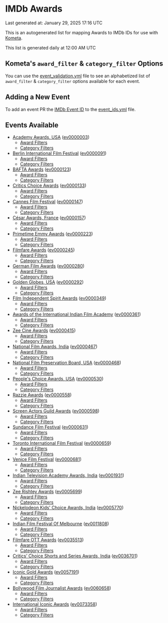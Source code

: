 # IMDb Awards

Last generated at: January 29, 2025 17:16 UTC

This is an autogenerated list for mapping Awards to IMDb IDs for use with [Kometa](https://github.com/Kometa-Team/Kometa).

This list is generated daily at 12:00 AM UTC 

## Kometa's `award_filter` & `category_filter` Options

You can use the [event_validation.yml](https://github.com/Kometa-Team/IMDb-Awards/blob/master/event_validation.yml) file to see an alphabetized list of `award_filter` & `category_filter` options available for each event.

## Adding a New Event

To add an event PR the [IMDb Event ID](https://www.imdb.com/event/all/) to the [event_ids.yml](https://github.com/Kometa-Team/IMDb-Awards/blob/master/event_ids.yml) file.

## Events Available

* [Academy Awards, USA](https://www.imdb.com/event/ev0000003) ([ev0000003](https://github.com/Kometa-Team/IMDb-Awards/blob/master/event_validation.yml#L1))
  * [Award Filters](https://github.com/Kometa-Team/IMDb-Awards/blob/master/event_validation.yml#L6)
  * [Category Filters](https://github.com/Kometa-Team/IMDb-Awards/blob/master/event_validation.yml#L14)
* [Berlin International Film Festival](https://www.imdb.com/event/ev0000091) ([ev0000091](https://github.com/Kometa-Team/IMDb-Awards/blob/master/event_validation.yml#L148))
  * [Award Filters](https://github.com/Kometa-Team/IMDb-Awards/blob/master/event_validation.yml#L153)
  * [Category Filters](https://github.com/Kometa-Team/IMDb-Awards/blob/master/event_validation.yml#L349)
* [BAFTA Awards](https://www.imdb.com/event/ev0000123) ([ev0000123](https://github.com/Kometa-Team/IMDb-Awards/blob/master/event_validation.yml#L626))
  * [Award Filters](https://github.com/Kometa-Team/IMDb-Awards/blob/master/event_validation.yml#L631)
  * [Category Filters](https://github.com/Kometa-Team/IMDb-Awards/blob/master/event_validation.yml#L664)
* [Critics Choice Awards](https://www.imdb.com/event/ev0000133) ([ev0000133](https://github.com/Kometa-Team/IMDb-Awards/blob/master/event_validation.yml#L1155))
  * [Award Filters](https://github.com/Kometa-Team/IMDb-Awards/blob/master/event_validation.yml#L1158)
  * [Category Filters](https://github.com/Kometa-Team/IMDb-Awards/blob/master/event_validation.yml#L1163)
* [Cannes Film Festival](https://www.imdb.com/event/ev0000147) ([ev0000147](https://github.com/Kometa-Team/IMDb-Awards/blob/master/event_validation.yml#L1264))
  * [Award Filters](https://github.com/Kometa-Team/IMDb-Awards/blob/master/event_validation.yml#L1269)
  * [Category Filters](https://github.com/Kometa-Team/IMDb-Awards/blob/master/event_validation.yml#L1436)
* [César Awards, France](https://www.imdb.com/event/ev0000157) ([ev0000157](https://github.com/Kometa-Team/IMDb-Awards/blob/master/event_validation.yml#L1666))
  * [Award Filters](https://github.com/Kometa-Team/IMDb-Awards/blob/master/event_validation.yml#L1670)
  * [Category Filters](https://github.com/Kometa-Team/IMDb-Awards/blob/master/event_validation.yml#L1675)
* [Primetime Emmy Awards](https://www.imdb.com/event/ev0000223) ([ev0000223](https://github.com/Kometa-Team/IMDb-Awards/blob/master/event_validation.yml#L1734))
  * [Award Filters](https://github.com/Kometa-Team/IMDb-Awards/blob/master/event_validation.yml#L1739)
  * [Category Filters](https://github.com/Kometa-Team/IMDb-Awards/blob/master/event_validation.yml#L1746)
* [Filmfare Awards](https://www.imdb.com/event/ev0000245) ([ev0000245](https://github.com/Kometa-Team/IMDb-Awards/blob/master/event_validation.yml#L2958))
  * [Award Filters](https://github.com/Kometa-Team/IMDb-Awards/blob/master/event_validation.yml#L2962)
  * [Category Filters](https://github.com/Kometa-Team/IMDb-Awards/blob/master/event_validation.yml#L2971)
* [German Film Awards](https://www.imdb.com/event/ev0000280) ([ev0000280](https://github.com/Kometa-Team/IMDb-Awards/blob/master/event_validation.yml#L3073))
  * [Award Filters](https://github.com/Kometa-Team/IMDb-Awards/blob/master/event_validation.yml#L3077)
  * [Category Filters](https://github.com/Kometa-Team/IMDb-Awards/blob/master/event_validation.yml#L3100)
* [Golden Globes, USA](https://www.imdb.com/event/ev0000292) ([ev0000292](https://github.com/Kometa-Team/IMDb-Awards/blob/master/event_validation.yml#L3173))
  * [Award Filters](https://github.com/Kometa-Team/IMDb-Awards/blob/master/event_validation.yml#L3178)
  * [Category Filters](https://github.com/Kometa-Team/IMDb-Awards/blob/master/event_validation.yml#L3186)
* [Film Independent Spirit Awards](https://www.imdb.com/event/ev0000349) ([ev0000349](https://github.com/Kometa-Team/IMDb-Awards/blob/master/event_validation.yml#L3352))
  * [Award Filters](https://github.com/Kometa-Team/IMDb-Awards/blob/master/event_validation.yml#L3355)
  * [Category Filters](https://github.com/Kometa-Team/IMDb-Awards/blob/master/event_validation.yml#L3364)
* [Awards of the International Indian Film Academy](https://www.imdb.com/event/ev0000361) ([ev0000361](https://github.com/Kometa-Team/IMDb-Awards/blob/master/event_validation.yml#L3404))
  * [Award Filters](https://github.com/Kometa-Team/IMDb-Awards/blob/master/event_validation.yml#L3406)
  * [Category Filters](https://github.com/Kometa-Team/IMDb-Awards/blob/master/event_validation.yml#L3415)
* [Zee Cine Awards](https://www.imdb.com/event/ev0000415) ([ev0000415](https://github.com/Kometa-Team/IMDb-Awards/blob/master/event_validation.yml#L3496))
  * [Award Filters](https://github.com/Kometa-Team/IMDb-Awards/blob/master/event_validation.yml#L3498)
  * [Category Filters](https://github.com/Kometa-Team/IMDb-Awards/blob/master/event_validation.yml#L3508)
* [National Film Awards, India](https://www.imdb.com/event/ev0000467) ([ev0000467](https://github.com/Kometa-Team/IMDb-Awards/blob/master/event_validation.yml#L3613))
  * [Award Filters](https://github.com/Kometa-Team/IMDb-Awards/blob/master/event_validation.yml#L3617)
  * [Category Filters](https://github.com/Kometa-Team/IMDb-Awards/blob/master/event_validation.yml#L3631)
* [National Film Preservation Board, USA](https://www.imdb.com/event/ev0000468) ([ev0000468](https://github.com/Kometa-Team/IMDb-Awards/blob/master/event_validation.yml#L3834))
  * [Award Filters](https://github.com/Kometa-Team/IMDb-Awards/blob/master/event_validation.yml#L3837)
  * [Category Filters](https://github.com/Kometa-Team/IMDb-Awards/blob/master/event_validation.yml#L3839)
* [People's Choice Awards, USA](https://www.imdb.com/event/ev0000530) ([ev0000530](https://github.com/Kometa-Team/IMDb-Awards/blob/master/event_validation.yml#L3842))
  * [Award Filters](https://github.com/Kometa-Team/IMDb-Awards/blob/master/event_validation.yml#L3845)
  * [Category Filters](https://github.com/Kometa-Team/IMDb-Awards/blob/master/event_validation.yml#L3848)
* [Razzie Awards](https://www.imdb.com/event/ev0000558) ([ev0000558](https://github.com/Kometa-Team/IMDb-Awards/blob/master/event_validation.yml#L4091))
  * [Award Filters](https://github.com/Kometa-Team/IMDb-Awards/blob/master/event_validation.yml#L4094)
  * [Category Filters](https://github.com/Kometa-Team/IMDb-Awards/blob/master/event_validation.yml#L4099)
* [Screen Actors Guild Awards](https://www.imdb.com/event/ev0000598) ([ev0000598](https://github.com/Kometa-Team/IMDb-Awards/blob/master/event_validation.yml#L4139))
  * [Award Filters](https://github.com/Kometa-Team/IMDb-Awards/blob/master/event_validation.yml#L4142)
  * [Category Filters](https://github.com/Kometa-Team/IMDb-Awards/blob/master/event_validation.yml#L4144)
* [Sundance Film Festival](https://www.imdb.com/event/ev0000631) ([ev0000631](https://github.com/Kometa-Team/IMDb-Awards/blob/master/event_validation.yml#L4170))
  * [Award Filters](https://github.com/Kometa-Team/IMDb-Awards/blob/master/event_validation.yml#L4173)
  * [Category Filters](https://github.com/Kometa-Team/IMDb-Awards/blob/master/event_validation.yml#L4223)
* [Toronto International Film Festival](https://www.imdb.com/event/ev0000659) ([ev0000659](https://github.com/Kometa-Team/IMDb-Awards/blob/master/event_validation.yml#L4335))
  * [Award Filters](https://github.com/Kometa-Team/IMDb-Awards/blob/master/event_validation.yml#L4338)
  * [Category Filters](https://github.com/Kometa-Team/IMDb-Awards/blob/master/event_validation.yml#L4394)
* [Venice Film Festival](https://www.imdb.com/event/ev0000681) ([ev0000681](https://github.com/Kometa-Team/IMDb-Awards/blob/master/event_validation.yml#L4471))
  * [Award Filters](https://github.com/Kometa-Team/IMDb-Awards/blob/master/event_validation.yml#L4476)
  * [Category Filters](https://github.com/Kometa-Team/IMDb-Awards/blob/master/event_validation.yml#L4818)
* [Indian Television Academy Awards, India](https://www.imdb.com/event/ev0001931) ([ev0001931](https://github.com/Kometa-Team/IMDb-Awards/blob/master/event_validation.yml#L5270))
  * [Award Filters](https://github.com/Kometa-Team/IMDb-Awards/blob/master/event_validation.yml#L5273)
  * [Category Filters](https://github.com/Kometa-Team/IMDb-Awards/blob/master/event_validation.yml#L5282)
* [Zee Rishtey Awards](https://www.imdb.com/event/ev0005699) ([ev0005699](https://github.com/Kometa-Team/IMDb-Awards/blob/master/event_validation.yml#L5474))
  * [Award Filters](https://github.com/Kometa-Team/IMDb-Awards/blob/master/event_validation.yml#L5476)
  * [Category Filters](https://github.com/Kometa-Team/IMDb-Awards/blob/master/event_validation.yml#L5478)
* [Nickelodeon Kids' Choice Awards, India](https://www.imdb.com/event/ev0005770) ([ev0005770](https://github.com/Kometa-Team/IMDb-Awards/blob/master/event_validation.yml#L5557))
  * [Award Filters](https://github.com/Kometa-Team/IMDb-Awards/blob/master/event_validation.yml#L5559)
  * [Category Filters](https://github.com/Kometa-Team/IMDb-Awards/blob/master/event_validation.yml#L5562)
* [Indian Film Festival Of Melbourne](https://www.imdb.com/event/ev0011808) ([ev0011808](https://github.com/Kometa-Team/IMDb-Awards/blob/master/event_validation.yml#L5597))
  * [Award Filters](https://github.com/Kometa-Team/IMDb-Awards/blob/master/event_validation.yml#L5599)
  * [Category Filters](https://github.com/Kometa-Team/IMDb-Awards/blob/master/event_validation.yml#L5611)
* [Filmfare OTT Awards](https://www.imdb.com/event/ev0035513) ([ev0035513](https://github.com/Kometa-Team/IMDb-Awards/blob/master/event_validation.yml#L5633))
  * [Award Filters](https://github.com/Kometa-Team/IMDb-Awards/blob/master/event_validation.yml#L5635)
  * [Category Filters](https://github.com/Kometa-Team/IMDb-Awards/blob/master/event_validation.yml#L5641)
* [Critics’ Choice Shorts and Series Awards, India](https://www.imdb.com/event/ev0036701) ([ev0036701](https://github.com/Kometa-Team/IMDb-Awards/blob/master/event_validation.yml#L5722))
  * [Award Filters](https://github.com/Kometa-Team/IMDb-Awards/blob/master/event_validation.yml#L5724)
  * [Category Filters](https://github.com/Kometa-Team/IMDb-Awards/blob/master/event_validation.yml#L5727)
* [Iconic Gold Awards](https://www.imdb.com/event/ev0057191) ([ev0057191](https://github.com/Kometa-Team/IMDb-Awards/blob/master/event_validation.yml#L5745))
  * [Award Filters](https://github.com/Kometa-Team/IMDb-Awards/blob/master/event_validation.yml#L5747)
  * [Category Filters](https://github.com/Kometa-Team/IMDb-Awards/blob/master/event_validation.yml#L5749)
* [Bollywood Film Journalist Awards](https://www.imdb.com/event/ev0060658) ([ev0060658](https://github.com/Kometa-Team/IMDb-Awards/blob/master/event_validation.yml#L5808))
  * [Award Filters](https://github.com/Kometa-Team/IMDb-Awards/blob/master/event_validation.yml#L5810)
  * [Category Filters](https://github.com/Kometa-Team/IMDb-Awards/blob/master/event_validation.yml#L5815)
* [International Iconic Awards](https://www.imdb.com/event/ev0073358) ([ev0073358](https://github.com/Kometa-Team/IMDb-Awards/blob/master/event_validation.yml#L5827))
  * [Award Filters](https://github.com/Kometa-Team/IMDb-Awards/blob/master/event_validation.yml#L5829)
  * [Category Filters](https://github.com/Kometa-Team/IMDb-Awards/blob/master/event_validation.yml#L5832)
